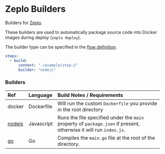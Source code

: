 # Zeplo Builders

Builders for [Zeplo](https://zeplo.io).

These builders are used to automatically package source code into Docker images during deploy (`zeplo deploy`).

The builder type can be specified in the [flow definition](https://zeplo.io/docs/flow-definition). 

```yaml
steps:
  - build:
      context: "./example/step-2"
      builder: "nodejs"

```


### Builders

| Ref  | Language | Build Notes / Requirements |
|:------|:------------|:---- |
| docker | Dockerfile | Will run the custom `Dockerfile` you provide in the root directory  |
| [nodejs](builders/nodejs/Dockerfile) | Javascript | Runs the file specified under the `main` property of `package.json` if present, otherwise it will run `index.js`.  |
| [go](builders/go/Dockerfile) | Go | Compiles the `main.go` file at the root of the directory.  |